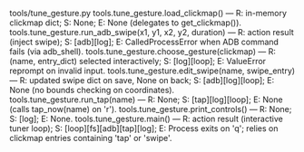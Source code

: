 
tools/tune_gesture.py
tools.tune_gesture.load_clickmap() — R: in-memory clickmap dict; S: None; E: None (delegates to get_clickmap()).
tools.tune_gesture.run_adb_swipe(x1, y1, x2, y2, duration) — R: action result (inject swipe); S: [adb][log]; E: CalledProcessError when ADB command fails (via adb_shell).
tools.tune_gesture.choose_gesture(clickmap) — R: (name, entry_dict) selected interactively; S: [log][loop]; E: ValueError reprompt on invalid input.
tools.tune_gesture.edit_swipe(name, swipe_entry) — R: updated swipe dict on save, None on back; S: [adb][log][loop]; E: None (no bounds checking on coordinates).
tools.tune_gesture.run_tap(name) — R: None; S: [tap][log][loop]; E: None (calls tap_now(name) on 'r').
tools.tune_gesture.print_controls() — R: None; S: [log]; E: None.
tools.tune_gesture.main() — R: action result (interactive tuner loop); S: [loop][fs][adb][tap][log]; E: Process exits on 'q'; relies on clickmap entries containing 'tap' or 'swipe'.
